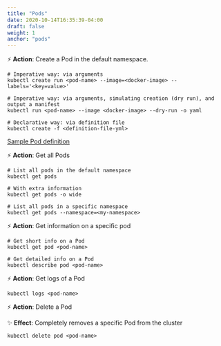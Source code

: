 ```yaml
---
title: "Pods"
date: 2020-10-14T16:35:39-04:00
draft: false
weight: 1
anchor: "pods"
---
```


⚡️ **Action**: Create a Pod in the default namespace.

```shell script
# Imperative way: via arguments
kubectl create run <pod-name> --image=<docker-image> --labels='<key=value>'

# Imperative way: via arguments, simulating creation (dry run), and output a manifest
kubectl run <pod-name> --image <docker-image> --dry-run -o yaml

# Declarative way: via definition file
kubectl create -f <definition-file-yml>
```

[Sample Pod definition](../src/1_simple_pod.yml)

⚡️ **Action**: Get all Pods

```shell script
# List all pods in the default namespace
kubectl get pods

# With extra information
kubectl get pods -o wide

# List all pods in a specific namespace
kubectl get pods --namespace=<my-namespace>
```

⚡️ **Action**: Get information on a specific pod

```shell script
# Get short info on a Pod
kubectl get pod <pod-name>

# Get detailed info on a Pod
kubectl describe pod <pod-name>
```

⚡️ **Action**: Get logs of a Pod

```shell script
kubectl logs <pod-name>
```

⚡️ **Action**: Delete a Pod

✨ **Effect**: Completely removes a specific Pod from the cluster

```shell script
kubectl delete pod <pod-name>
```